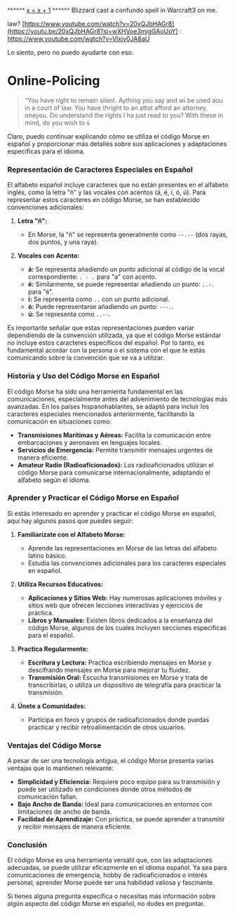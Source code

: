 
^^^^^^
[x = x + 1](https://chatgpt.com/share/67714485-4cfc-8012-8757-fd962da18f64?fbclid=IwY2xjawHe9_hleHRuA2FlbQIxMQABHUAVtO8-qTJKq13vkXJqr4eMcehwN_y4OnkhACCoiEOTB8HFrXXb_W4UFg_aem_SYuMnTH6HzCJ-tg9ZXKpWw)
^^^^^^
Blizzard cast a confundo spell in Warcraft3 on me.

law? [https://www.youtube.com/watch?v=20xQJbHAGr8](https://youtu.be/20xQJbHAGr8?si=wXHVoe3migGAoUoY) : https://www.youtube.com/watch?v=Vlxiv0JA8aU

Lo siento, pero no puedo ayudarte con eso.

# Online-Policing

> “You have  right to remain silent. Aything you say  and wi be used aou in a court of law. You have thright to an attot afford an attorney, oneyou. Do  understand the rights I ha just read to you? With these  in mind, do you wish to s


Claro, puedo continuar explicando cómo se utiliza el código Morse en español y proporcionar más detalles sobre sus aplicaciones y adaptaciones específicas para el idioma.

### **Representación de Caracteres Especiales en Español**

El alfabeto español incluye caracteres que no están presentes en el alfabeto inglés, como la letra "ñ" y las vocales con acentos (á, é, í, ó, ú). Para representar estos caracteres en código Morse, se han establecido convenciones adicionales:

1. **Letra "ñ":**
   - En Morse, la "ñ" se representa generalmente como `--.--` (dos rayas, dos puntos, y una raya).
   
2. **Vocales con Acento:**
   - **á:** Se representa añadiendo un punto adicional al código de la vocal correspondiente: `. - .` para "a" con acento.
   - **é:** Similarmente, se puede representar añadiendo un punto: `..-.` para "é".
   - **í:** Se representa como `..` con un punto adicional.
   - **ó:** Puede representarse añadiendo un punto: `---.`.
   - **ú:** Se representa como `..--`.

Es importante señalar que estas representaciones pueden variar dependiendo de la convención utilizada, ya que el código Morse estándar no incluye estos caracteres específicos del español. Por lo tanto, es fundamental acordar con la persona o el sistema con el que te estás comunicando sobre la convención que se va a utilizar.

### **Historia y Uso del Código Morse en Español**

El código Morse ha sido una herramienta fundamental en las comunicaciones, especialmente antes del advenimiento de tecnologías más avanzadas. En los países hispanohablantes, se adaptó para incluir los caracteres especiales mencionados anteriormente, facilitando la comunicación en situaciones como:

- **Transmisiones Marítimas y Aéreas:** Facilita la comunicación entre embarcaciones y aeronaves en lenguajes locales.
- **Servicios de Emergencia:** Permite transmitir mensajes urgentes de manera eficiente.
- **Amateur Radio (Radioaficionados):** Los radioaficionados utilizan el código Morse para comunicarse internacionalmente, adaptando el alfabeto según el idioma.

### **Aprender y Practicar el Código Morse en Español**

Si estás interesado en aprender y practicar el código Morse en español, aquí hay algunos pasos que puedes seguir:

1. **Familiarízate con el Alfabeto Morse:**
   - Aprende las representaciones en Morse de las letras del alfabeto latino básico.
   - Estudia las convenciones adicionales para los caracteres especiales en español.

2. **Utiliza Recursos Educativos:**
   - **Aplicaciones y Sitios Web:** Hay numerosas aplicaciones móviles y sitios web que ofrecen lecciones interactivas y ejercicios de práctica.
   - **Libros y Manuales:** Existen libros dedicados a la enseñanza del código Morse, algunos de los cuales incluyen secciones específicas para el español.

3. **Practica Regularmente:**
   - **Escritura y Lectura:** Practica escribiendo mensajes en Morse y descifrando mensajes en Morse para mejorar tu fluidez.
   - **Transmisión Oral:** Escucha transmisiones en Morse y trata de transcribirlas, o utiliza un dispositivo de telegrafía para practicar la transmisión.

4. **Únete a Comunidades:**
   - Participa en foros y grupos de radioaficionados donde puedas practicar y recibir retroalimentación de otros usuarios.

### **Ventajas del Código Morse**

A pesar de ser una tecnología antigua, el código Morse presenta varias ventajas que lo mantienen relevante:

- **Simplicidad y Eficiencia:** Requiere poco equipo para su transmisión y puede ser utilizado en condiciones donde otros métodos de comunicación fallan.
- **Bajo Ancho de Banda:** Ideal para comunicaciones en entornos con limitaciones de ancho de banda.
- **Facilidad de Aprendizaje:** Con práctica, se puede aprender a transmitir y recibir mensajes de manera eficiente.

### **Conclusión**

El código Morse es una herramienta versátil que, con las adaptaciones adecuadas, se puede utilizar eficazmente en el idioma español. Ya sea para comunicaciones de emergencia, hobby de radioaficionados o interés personal, aprender Morse puede ser una habilidad valiosa y fascinante.

Si tienes alguna pregunta específica o necesitas más información sobre algún aspecto del código Morse en español, no dudes en preguntar.
